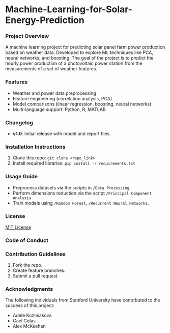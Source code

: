 # Machine-Learning-for-Solar-Energy-Prediction

### Project Overview
A machine learning project for predicting solar panel farm power production based on weather data. Developed to explore ML techniques like PCA, neural networks, and boosting. The goal of the project is to predict the hourly power production of a photovoltaic power station from the measurements of a set of weather features.

### Features
- Weather and power data preprocessing  
- Feature engineering (correlation analysis, PCA)  
- Model comparisons (linear regression, boosting, neural networks)  
- Multi-language support: Python, R, MATLAB  

### Changelog
- **v1.0**: Initial release with model and report files.

### Installation Instructions
1. Clone this repo: `git clone <repo_link>`  
2. Install required libraries: `pip install -r requirements.txt`  

### Usage Guide
- Preprocess datasets via the scripts in `/Data Processing`.
- Perform dimensions reduction via the script `/Principal Component Analysis`   
- Train models using `/Random Forest`, `/Recurrent Neural Networks`.  
 
### License
[MIT License](https://github.com/ColasGael/Machine-Learning-for-Solar-Energy-Prediction/blob/master/LICENSE)

### Code of Conduct

### Contribution Guidelines
1. Fork the repo.  
2. Create feature branches.  
3. Submit a pull request.  

### Acknowledgments
The following individuals from Stanford University have contributed to the success of this project:
- Adele Kuzmiakova
- Gael Colas 
- Alex McKeehan  